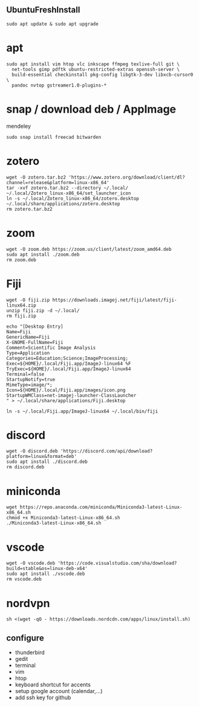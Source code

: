 ## UbuntuFreshInstall
```
sudo apt update & sudo apt upgrade
```
# apt

```
sudo apt install vim htop vlc inkscape ffmpeg texlive-full git \
  net-tools gimp pdftk ubuntu-restricted-extras openssh-server \
  build-essential checkinstall pkg-config libgtk-3-dev libxcb-cursor0 \
  pandoc nvtop gstreamer1.0-plugins-*
```

# snap / download deb / AppImage
mendeley

```
sudo snap install freecad bitwarden
```

# zotero

```
wget -O zotero.tar.bz2 'https://www.zotero.org/download/client/dl?channel=release&platform=linux-x86_64'
tar -xvf zotero.tar.bz2 --directory ~/.local/
~/.local/Zotero_linux-x86_64/set_launcher_icon
ln -s ~/.local/Zotero_linux-x86_64/zotero.desktop ~/.local/share/applications/zotero.desktop
rm zotero.tar.bz2
```

# zoom
```
wget -O zoom.deb https://zoom.us/client/latest/zoom_amd64.deb
sudo apt install ./zoom.deb
rm zoom.deb
```

# Fiji
```
wget -O fiji.zip https://downloads.imagej.net/fiji/latest/fiji-linux64.zip
unzip fiji.zip -d ~/.local/
rm fiji.zip

echo "[Desktop Entry]
Name=Fiji
GenericName=Fiji
X-GNOME-FullName=Fiji
Comment=Scientific Image Analysis
Type=Application
Categories=Education;Science;ImageProcessing;
Exec=${HOME}/.local/Fiji.app/ImageJ-linux64 %F
TryExec=${HOME}/.local/Fiji.app/ImageJ-linux64
Terminal=false
StartupNotify=true
MimeType=image/*;
Icon=${HOME}/.local/Fiji.app/images/icon.png
StartupWMClass=net-imagej-launcher-ClassLauncher
" > ~/.local/share/applications/Fiji.desktop

ln -s ~/.local/Fiji.app/ImageJ-linux64 ~/.local/bin/fiji
```

# discord
```
wget -O discord.deb 'https://discord.com/api/download?platform=linux&format=deb'
sudo apt install ./discord.deb
rm discord.deb
```

# miniconda
```
wget https://repo.anaconda.com/miniconda/Miniconda3-latest-Linux-x86_64.sh
chmod +x Miniconda3-latest-Linux-x86_64.sh
./Miniconda3-latest-Linux-x86_64.sh
```

# vscode
```
wget -O vscode.deb 'https://code.visualstudio.com/sha/download?build=stable&os=linux-deb-x64'
sudo apt install ./vscode.deb
rm vscode.deb
```

# nordvpn
```
sh <(wget -qO - https://downloads.nordcdn.com/apps/linux/install.sh)
```

## configure
- thunderbird
- gedit 
- terminal
- vim
- htop
- keyboard shortcut for accents
- setup google account (calendar,...)
- add ssh key for github
